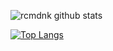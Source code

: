 ![rcmdnk github stats](https://github-readme-stats.vercel.app/api?username=ebiyy&count_private=true&show_icons=true)

[![Top Langs](https://github-readme-stats.vercel.app/api/top-langs/?username=ebiyy&count_private=true
)](https://github.com/anuraghazra/github-readme-stats)

<!--
**ebiyy/ebiyy** is a ✨ _special_ ✨ repository because its `README.md` (this file) appears on your GitHub profile.

Here are some ideas to get you started:

- 🔭 I’m currently working on ...
- 🌱 I’m currently learning ...
- 👯 I’m looking to collaborate on ...
- 🤔 I’m looking for help with ...
- 💬 Ask me about ...
- 📫 How to reach me: ...
- 😄 Pronouns: ...
- ⚡ Fun fact: ...
-->
